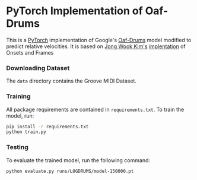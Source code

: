 # PyTorch Implementation of Oaf-Drums

This is a [PyTorch](https://pytorch.org/) implementation of Google's [Oaf-Drums](https://magenta.tensorflow.org/oaf-drums) model modified to predict relative velocities. It is based on [Jong Wook Kim's](https://github.com/jongwook) [implentation](https://github.com/jongwook/onsets-and-frames) of Onsets and Frames

### Downloading Dataset

The `data` directory contains the Groove MIDI Dataset.

### Training

All package requirements are contained in `requirements.txt`. To train the model, run:

```bash
pip install -r requirements.txt
python train.py
```

### Testing

To evaluate the trained model, run the following command:

```bash
python evaluate.py runs/LOGDRUMS/model-150000.pt
```
